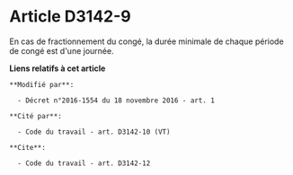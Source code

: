 # Article D3142-9

En cas de fractionnement du congé, la durée minimale de chaque période de congé est d'une journée.

**Liens relatifs à cet article**

	**Modifié par**:

	  - Décret n°2016-1554 du 18 novembre 2016 - art. 1

	**Cité par**:

	  - Code du travail - art. D3142-10 (VT)

	**Cite**:

	  - Code du travail - art. D3142-12
